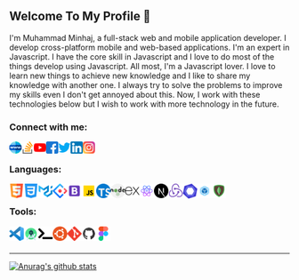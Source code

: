 ## Welcome To My Profile 👋

<!--
**dev-mdminhaj/dev-mdminhaj** is a ✨ _special_ ✨ repository because its `README.md` (this file) appears on your GitHub profile.
Here are some ideas to get you started:

- 🔭 I’m currently working on ...
- 🌱 I’m currently learning ...
- 👯 I’m looking to collaborate on ...
- 🤔 I’m looking for help with ...
- 💬 Ask me about ...
- 📫 How to reach me: ...
- 😄 Pronouns: ...
- ⚡ Fun fact: ...
-->

I'm Muhammad Minhaj, a full-stack web and mobile application developer. I develop cross-platform mobile and web-based applications. I'm an expert in Javascript. I have the core skill in Javascript and I love to do most of the things develop using Javascript. All most, I'm a Javascript lover. I love to learn new things to achieve new knowledge and I like to share my knowledge with another one. I always try to solve the problems to improve my skills even I don't get annoyed about this. Now, I work with these technologies below but I wish to work with more technology in the future.

### Connect with me:

[<img align="left" alt="dev-mdminhaj.github.io" width="22px" src="/icons/world-wide-web.png" />][website]
[<img align="left" alt="Muhammad Minhaj" width="22px" src="/icons/stack-overflow.png" />][stackoverflow]
[<img align="left" alt="Developer-Muhammad Minhaj | YouTube" width="22px" src="/icons/youtube.png" />][youtube]
[<img align="left" alt="Muhammad Minhaj | Facebook" width="22px" src="/icons/facebook.png" />][facebook]
[<img align="left" alt="Muhammad Minhaj | Twitter" width="22px" src="/icons/twitter.png" />][twitter]
[<img align="left" alt="Muhammad Minhaj | LinkedIn" width="22px" src="/icons/linkedin.png" />][linkedin]
[<img align="left" alt="Muhammad Minhaj | Instagram" width="22px" src="/icons/instagram.png" />][instagram]

<br />

### Languages:

[<img align="left" alt="HTML5" width="26px" src="/icons/html5.png" />][website]
[<img align="left" alt="CSS3" width="26px" src="/icons/css-3.png" />][website]
[<img align="left" alt="CSS3" width="26px" src="/icons/material-ui.svg" />][website]
[<img align="left" alt="CSS3" width="26px" src="/icons/ant-design.png" />][website]
[<img align="left" alt="CSS3" width="26px" src="/icons/bootstrap.svg" />][website]
[<img align="left" alt="JavaScript" width="26px" src="/icons/javascript.svg" />][website]
[<img align="left" alt="Deno" width="26px" src="/icons/typescript.png" />][website]
[<img align="left" alt="Node.js" width="26px" src="/icons/nodejs.png" />][website]
[<img align="left" alt="Sass" width="26px" src="/icons/expressjs.svg" />][website]
[<img align="left" alt="React" width="26px" src="/icons/react-native.svg" />][website]
[<img align="left" alt="React" width="26px" src="/icons/next-js.svg" />][website]
[<img align="left" alt="MySQL" width="26px" src="/icons/redux.png" />][website]
[<img align="left" alt="Gatsby" width="26px" src="/icons/eslint.svg" />][website]
[<img align="left" alt="GraphQL" width="26px" src="/icons/webpack.png" />][website]
[<img align="left" alt="MongoDB" width="26px" src="/icons/mongodb.svg" />][website]

<br />

### Tools:

[<img align="left" alt="Visual Studio Code" width="26px" src="/icons/vscode.png"/>][website]
[<img align="left" alt="Visual Studio Code" width="26px" src="/icons/androidstudio.png"/>][website]
[<img align="left" alt="Terminal" width="26px" src="/icons/terminal2.png" />][website]
[<img align="left" alt="GitHub" width="26px" src="/icons/ubuntu.png" />][website]
[<img align="left" alt="Git" width="26px" src="/icons/git.svg" />][website]
[<img align="left" alt="GitHub" width="26px" src="/icons/github.svg" />][website]
[<img align="left" alt="GitHub" width="26px" src="/icons/figma.svg" />][website]

<br />
<br />

---

[![Anurag's github stats](https://github-readme-stats.vercel.app/api?username=dev-mdminhaj&show_icons=true&theme=dracula)](https://github.com/anuraghazra/github-readme-stats)

[website]: http://dev-mdminhaj.github.io
[stackoverflow]: https://stackoverflow.com/users/13464821/muhammad-minhaj
[facebook]: https://www.facebook.com/dev.mdminhaj
[twitter]: https://twitter.com/dev_mdminhaj
[youtube]: https://www.youtube.com/channel/UCBSNbOumi5uNLJz8vFGJLRQ
[instagram]: https://www.instagram.com/dev_mdminhaj
[linkedin]: https://www.linkedin.com/in/dev-mdminhaj
